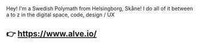 Hey!
I'm a Swedish Polymath from Helsingborg, Skåne!
I do all of it between a to z in the digital space, code, design / UX 

## 👉 https://www.alve.io/
